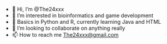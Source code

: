 - 👋 Hi, I’m @The24xxx
- 👀 I’m interested in bioinformatics and game development
- 🌱 Basics in Python and R, currently learning Java and HTML
- 💞️ I’m looking to collaborate on anything really
- 📫 How to reach me The24xxx@gmail.com

<!---
The24xxx/The24xxx is a ✨ special ✨ repository because its `README.md` (this file) appears on your GitHub profile.
You can click the Preview link to take a look at your changes.
--->
